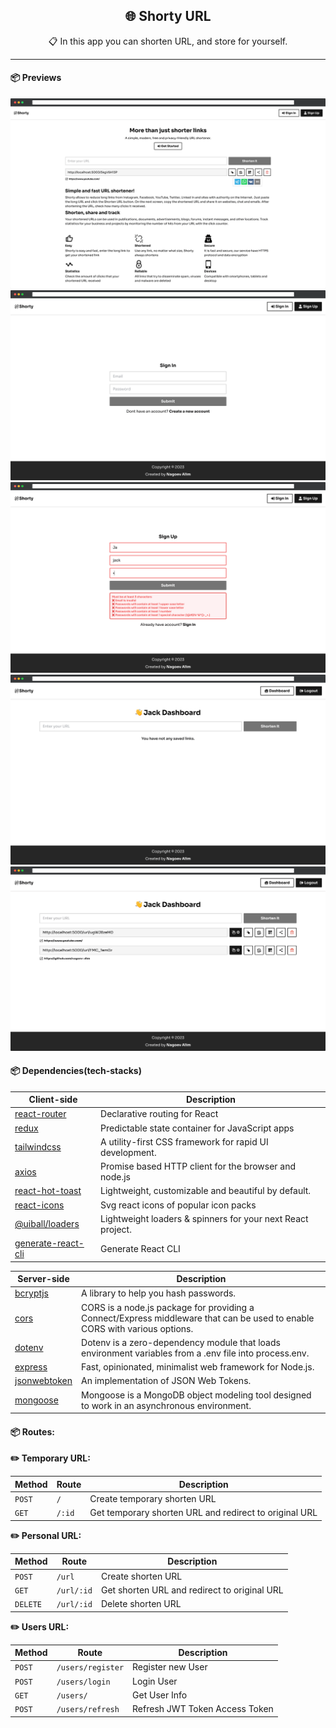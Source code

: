 <h2 align="center">🌐 Shorty URL</h2>
<p align="center">📋 In this app you can shorten URL, and store for yourself.</p>

-----

#### 📦 Previews
![App Screenshot](client/public/assets/images/preview/preview01.png)
![App Screenshot](client/public/assets/images/preview/preview02.png)
![App Screenshot](client/public/assets/images/preview/preview03.png)
![App Screenshot](client/public/assets/images/preview/preview04.png)
![App Screenshot](client/public/assets/images/preview/preview05.png)

#### 📦 Dependencies(tech-stacks)
| Client-side                                                          | Description                                                 |
|----------------------------------------------------------------------|-------------------------------------------------------------|
| [react-router](https://github.com/remix-run/react-router)            | Declarative routing for React                               |
| [redux](https://github.com/reduxjs/redux)                            | Predictable state container for JavaScript apps             |
| [tailwindcss](https://github.com/tailwindlabs/tailwindcss)           | A utility-first CSS framework for rapid UI development.     |
| [axios](https://github.com/axios/axios)                              | Promise based HTTP client for the browser and node.js       |
| [react-hot-toast](https://github.com/timolins/react-hot-toast)       | Lightweight, customizable and beautiful by default.         |
| [react-icons](https://github.com/react-icons/react-icons)            | Svg react icons of popular icon packs                       |
| [@uiball/loaders](https://github.com/GriffinJohnston/uiball-loaders) | Lightweight loaders & spinners for your next React project. |
| [generate-react-cli](https://github.com/arminbro/generate-react-cli) | Generate React CLI                                          |

| Server-side                                                         | Description                                                                                                                |
|---------------------------------------------------------------------|----------------------------------------------------------------------------------------------------------------------------|
| [bcryptjs](https://github.com/kelektiv/node.bcrypt.js)              | A library to help you hash passwords.                                                                                      |
| [cors](github.com/expressjs/cors)                                   | CORS is a node.js package for providing a Connect/Express middleware that can be used to enable CORS with various options. |
| [dotenv](github.com/motdotla/dotenv)                                | Dotenv is a zero-dependency module that loads environment variables from a .env file into process.env.                     |
| [express](github.com/expressjs/express)                             | Fast, opinionated, minimalist web framework for Node.js.                                                                   |
| [jsonwebtoken](github.com/auth0/node-jsonwebtoken)                  | An implementation of JSON Web Tokens.                                                                                      |
| [mongoose](github.com/Automattic/mongoose)                          | Mongoose is a MongoDB object modeling tool designed to work in an asynchronous environment.                                |

#### 📦 Routes:

**✏️ Temporary URL:**

| Method | Route  | Description                                            |
|--------|--------|--------------------------------------------------------|
| `POST` | `/`    | Create temporary shorten URL                           |
| `GET`  | `/:id` | Get temporary shorten URL and redirect to original URL |

**✏️ Personal URL:**

| Method   | Route      | Description                                  |
|----------|------------|----------------------------------------------|
| `POST`   | `/url`     | Create shorten URL                           |
| `GET`    | `/url/:id` | Get shorten URL and redirect to original URL |
| `DELETE` | `/url/:id` | Delete shorten URL                           |

**✏️ Users URL:**

| Method | Route             | Description                    |
|--------|-------------------|--------------------------------|
| `POST` | `/users/register` | Register new User              |
| `POST` | `/users/login`    | Login User                     |
| `GET`  | `/users/`         | Get User Info                  |
| `POST` | `/users/refresh`  | Refresh JWT Token Access Token |
